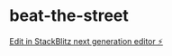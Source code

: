 # beat-the-street

[Edit in StackBlitz next generation editor ⚡️](https://stackblitz.com/~/github.com/Aniketvish0/beat-the-street)